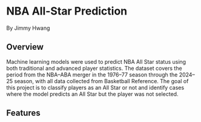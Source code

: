 # NBA All-Star Prediction
By Jimmy Hwang

## Overview
Machine learning models were used to predict NBA All Star status using both traditional and advanced player statistics. The dataset covers the period from the NBA–ABA merger in the 1976–77 season through the 2024–25 season, with all data collected from Basketball Reference. The goal of this project is to classify players as an All Star or not and identify cases where the model predicts an All Star but the player was not selected.

## Features
